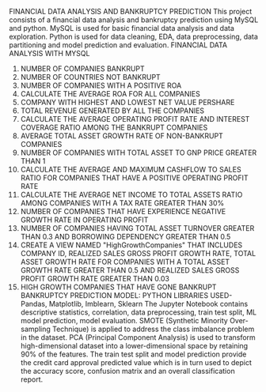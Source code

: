 FINANCIAL DATA ANALYSIS AND BANKRUPTCY PREDICTION
This project consists of a financial data analysis and bankruptcy prediction using MySQL and python. MySQL is used for basic financial data analysis and data exploration. Python is used for data cleaning, EDA, data preprocessing, data partitioning and model prediction and evaluation.
FINANCIAL DATA ANALYSIS WITH MYSQL
1.	NUMBER OF COMPANIES BANKRUPT
2.	NUMBER OF COUNTRIES NOT BANKRUPT
3.	NUMBER OF COMPANIES WITH A POSITIVE ROA
4.	CALCULATE THE AVERAGE ROA FOR ALL COMPANIES
5.	COMPANY WITH HIGHEST AND LOWEST NET VALUE PERSHARE
6.	TOTAL REVENUE GENERATED BY ALL THE COMPANIES
7.	CALCULATE THE AVERAGE OPERATING PROFIT RATE AND INTEREST COVERAGE RATIO AMONG THE BANKRUPT COMPANIES
8.	AVERAGE TOTAL ASSET GROWTH RATE OF NON-BANKRUPT COMPANIES
9.	NUMBER OF COMPANIES WITH TOTAL ASSET TO GNP PRICE GREATER THAN 1
10.	CALCULATE THE AVERAGE AND MAXIMUM CASHFLOW TO SALES RATIO FOR COMPANIES THAT HAVE A POSITIVE OPERATING PROFIT RATE
11.	CALCULATE THE AVERAGE NET INCOME TO TOTAL ASSETS RATIO AMONG COMPANIES WITH A TAX RATE GREATER THAN 30%
12.	NUMBER OF COMPANIES THAT HAVE EXPERIENCE NEGATIVE GROWTH RATE IN OPERATING PROFIT
13.	NUMBER OF COMPANIES HAVING TOTAL ASSET TURNOVER GREATER THAN 0.3 AND BORROWING DEPENDENCY GREATER THAN 0.5
14.	CREATE A VIEW NAMED "HighGrowthCompanies" THAT INCLUDES COMPANY ID, REALIZED SALES GROSS PROFIT GROWTH RATE, TOTAL ASSET GROWTH RATE FOR COMPANIES WITH A TOTAL ASSET GROWTH RATE GREATER THAN 0.5 AND REALIZED SALES GROSS PROFIT GROWTH RATE GREATER THAN 0.03
15.	HIGH GROWTH COMPANIES THAT HAVE GONE BANKRUPT
BANKRUPTCY PREDICTION MODEL: PYTHON
LIBRARIES USED- Pandas, Matplotlib, Imblearn, Sklearn 
The Jupyter Notebook contains descriptive statistics, correlation, data preprocessing, train test split, ML model prediction, model evaluation.
SMOTE (Synthetic Minority Over-sampling Technique) is applied to address the class imbalance problem in the dataset.  PCA (Principal Component Analysis) is used to transform high-dimensional dataset into a lower-dimensional space by retaining 90% of the features.
The train test split and model prediction provide the credit card approval predicted value which is in turn used to depict the accuracy score, confusion matrix and an overall classification report. 
